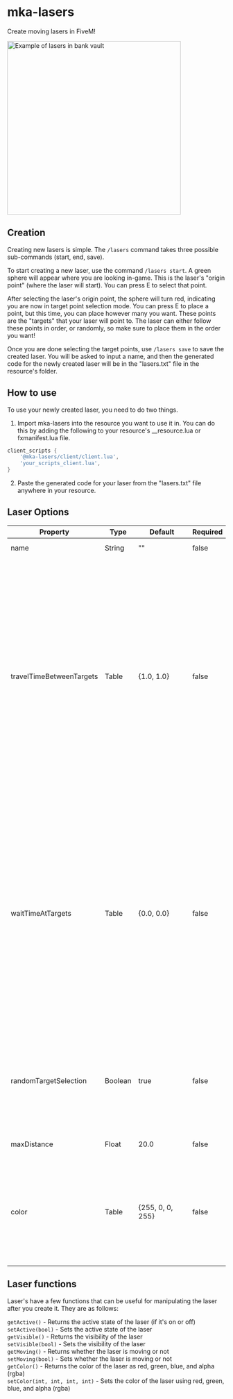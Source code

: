 # mka-lasers
Create moving lasers in FiveM!

<img src="https://i.imgur.com/Yw9jcMR.png" alt="Example of lasers in bank vault" height="400px">

## Creation
Creating new lasers is simple. The `/lasers` command takes three possible sub-commands (start, end, save).

To start creating a new laser, use the command `/lasers start`. A green sphere will appear where you are looking in-game. This is the laser's "origin point" (where the laser will start). You can press E to select that point.

After selecting the laser's origin point, the sphere will turn red, indicating you are now in target point selection mode. You can press E to place a point, but this time, you can place however many you want. These points are the "targets" that your laser will point to. The laser can either follow these points in order, or randomly, so make sure to place them in the order you want!

Once you are done selecting the target points, use `/lasers save` to save the created laser. You will be asked to input a name, and then the generated code for the newly created laser will be in the "lasers.txt" file in the resource's folder.

## How to use
To use your newly created laser, you need to do two things.

1. Import mka-lasers into the resource you want to use it in. You can do this by adding the following to your resource's __resource.lua or fxmanifest.lua file.
```lua
client_scripts {
    '@mka-lasers/client/client.lua',
    'your_scripts_client.lua',
}
```
2. Paste the generated code for your laser from the "lasers.txt" file anywhere in your resource.


## Laser Options

| Property                 | Type    | &nbsp;&nbsp;&nbsp;&nbsp;&nbsp;&nbsp;Default&nbsp;&nbsp;&nbsp;&nbsp;&nbsp;&nbsp; | Required | Description                                                                                                                                                                                                                                                                  |
|--------------------------|---------|---------------------------------------------------------------------------------|----------|------------------------------------------------------------------------------------------------------------------------------------------------------------------------------------------------------------------------------------------------------------------------------|
| name                     | String  | ""                                                                              | false    | Name of the laser                                                                                                                                                                                                                                                            |
| travelTimeBetweenTargets | Table   | {1.0, 1.0}                                                                      | false    | The amount of time in seconds for the laser to travel from one target point to the next. This is a table of two values representing the minimum and maximum time, which is randomly selected between. If you don't want a random value, simply put the same number for both. |
| waitTimeAtTargets        | Table   | {0.0, 0.0}                                                                      | false    | The amount of time in seconds the laser will wait once it reaches a target point. This is a table of two values representing the minimum and maximum time, which is randomly selected between. If you don't want a random value, simply put the same number for both.        |
| randomTargetSelection    | Boolean | true                                                                            | false    | Whether the laser randomly selects the next target point. If this is false, the next point in the original order will be selected.                                                                                                                                           |
| maxDistance              | Float   | 20.0                                                                            | false    | Maximum distance of the laser.                                                                                                                                                                                                                                               |
| color                    | Table   | {255, 0, 0, 255}                                                                | false    | Color of the laser in rgba format (red, blue, green, alpha). This has to be a table of four integers representing each of the four colors in rgba.                                                                                                                           |


## Laser functions
Laser's have a few functions that can be useful for manipulating the laser after you create it. They are as follows:

`getActive()` - Returns the active state of the laser (if it's on or off) \
`setActive(bool)` - Sets the active state of the laser \
`getVisible()` - Returns the visibility of the laser \
`setVisible(bool)` - Sets the visibility of the laser \
`getMoving()` - Returns whether the laser is moving or not \
`setMoving(bool)` - Sets whether the laser is moving or not \
`getColor()` - Returns the color of the laser as red, green, blue, and alpha (rgba) \
`setColor(int, int, int, int)` - Sets the color of the laser using red, green, blue, and alpha (rgba)

